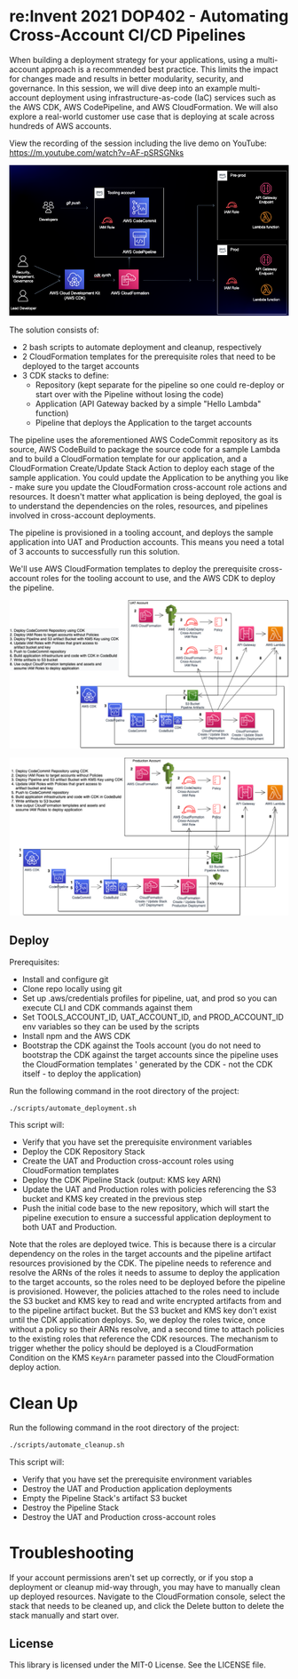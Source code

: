 # re:Invent 2021 DOP402 - Automating Cross-Account CI/CD Pipelines

When building a deployment strategy for your applications, using a multi-account approach is a recommended best practice. This limits the impact for changes made and results in better modularity, security, and governance. In this session, we will dive deep into an example multi-account deployment using infrastructure-as-code (IaC) services such as the AWS CDK, AWS CodePipeline, and AWS CloudFormation. We will also explore a real-world customer use case that is deploying at scale across hundreds of AWS accounts.

View the recording of the session including the live demo on YouTube: https://m.youtube.com/watch?v=AF-pSRSGNks

![Architecture](images/Cross-Account-Deployment-Arch.png)

The solution consists of:
- 2 bash scripts to automate deployment and cleanup, respectively
- 2 CloudFormation templates for the prerequisite roles that need to be deployed to the target accounts
- 3 CDK stacks to define:
  - Repository (kept separate for the pipeline so one could re-deploy or start over with the Pipeline without losing the code)
  - Application (API Gateway backed by a simple "Hello Lambda" function)
  - Pipeline that deploys the Application to the target accounts

The pipeline uses the aforementioned AWS CodeCommit repository as its source, AWS CodeBuild to package the source code for a sample Lambda and to build a CloudFormation template for our application, and a CloudFormation Create/Update Stack Action to deploy each stage of the sample application. You could update the Application to be anything you like - make sure you update the CloudFormation cross-account role actions and resources. It doesn't matter what application is being deployed, the goal is to understand the dependencies on the roles, resources, and pipelines involved in cross-account deployments. 

The pipeline is provisioned in a tooling account, and deploys the sample application into UAT and Production accounts. This means you need a total of 3 accounts to successfully run this solution. 

We'll use AWS CloudFormation templates to deploy the prerequisite cross-account roles for the tooling account to use, and the AWS CDK to deploy the pipeline.

![UAT Deployment Workflow](images/UAT-Deployment-Workflow.png)

![Production Deployment Workflow](images/Production-Deployment-Workflow.png)

## Deploy

Prerequisites:
- Install and configure git
- Clone repo locally using git
- Set up .aws/credentials profiles for pipeline, uat, and prod so you can execute CLI and CDK commands against them
- Set TOOLS_ACCOUNT_ID, UAT_ACCOUNT_ID, and PROD_ACCOUNT_ID env variables so they can be used by the scripts
- Install npm and the AWS CDK
- Bootstrap the CDK against the Tools account (you do not need to bootstrap the CDK against the target accounts since the pipeline uses the CloudFormation templates '
generated by the CDK - not the CDK itself - to deploy the application)

Run the following command in the root directory of the project:

```bash
./scripts/automate_deployment.sh
```

This script will:
- Verify that you have set the prerequisite environment variables
- Deploy the CDK Repository Stack
- Create the UAT and Production cross-account roles using CloudFormation templates
- Deploy the CDK Pipeline Stack (output: KMS key ARN)
- Update the UAT and Production roles with policies referencing the S3 bucket and KMS key created in the previous step
- Push the initial code base to the new repository, which will start the pipeline execution to ensure a successful application deployment to both UAT and Production. 

Note that the roles are deployed twice. This is because there is a circular dependency on the roles in the target accounts and the pipeline artifact resources provisioned by the CDK. The pipeline needs to reference and resolve the ARNs of the roles it needs to assume to deploy the application to the target accounts, so the roles need to be deployed before the
pipeline is provisioned. However, the policies attached to the roles need to include the S3 bucket and KMS key to read and write encrypted artifacts from and to the pipeline artifact bucket. But the S3 bucket and KMS key don't exist until the CDK application deploys. So, we deploy the roles twice, once without a policy so their ARNs resolve, and a second time to attach policies to the existing roles that reference the CDK resources. The mechanism to trigger whether the policy should be deployed is a CloudFormation Condition on the KMS `KeyArn` parameter passed into the CloudFormation deploy action. 

# Clean Up

Run the following command in the root directory of the project:

```bash
./scripts/automate_cleanup.sh
```

This script will:
- Verify that you have set the prerequisite environment variables
- Destroy the UAT and Production application deployments
- Empty the Pipeline Stack's artifact S3 bucket
- Destroy the Pipeline Stack
- Destroy the UAT and Production cross-account roles

# Troubleshooting
If your account permissions aren't set up correctly, or if you stop a deployment or cleanup mid-way through, you may have to manually clean up deployed resources. Navigate to the CloudFormation console, select the stack that needs to be cleaned up, and click the Delete button to delete the stack manually and start over.

## License

This library is licensed under the MIT-0 License. See the LICENSE file.
